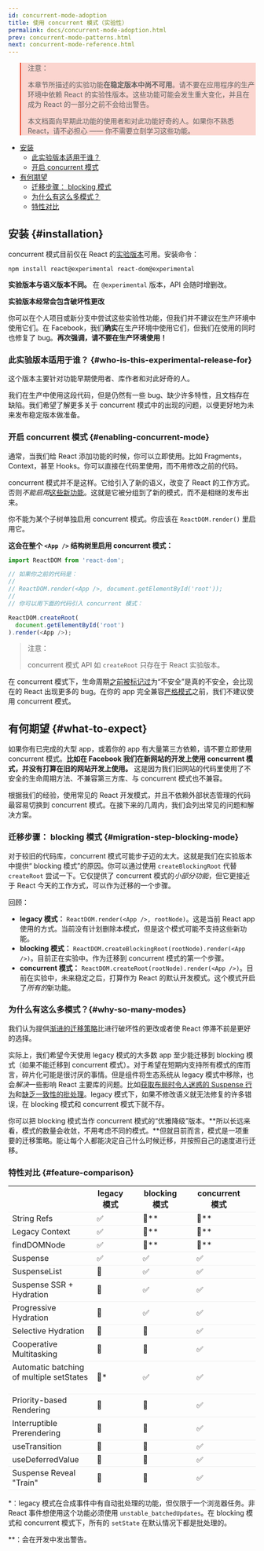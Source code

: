 ```yaml
---
id: concurrent-mode-adoption
title: 使用 concurrent 模式（实验性）
permalink: docs/concurrent-mode-adoption.html
prev: concurrent-mode-patterns.html
next: concurrent-mode-reference.html
---
```


<style>
.scary > blockquote {
  background-color: rgba(237, 51, 21, 0.2);
  border-left-color: #ed3315;
}
</style>

<div class="scary">

>注意：
>
>本章节所描述的实验功能**在稳定版本中尚不可用**。请不要在应用程序的生产环境中依赖 React 的实验性版本。这些功能可能会发生重大变化，并且在成为 React 的一部分之前不会给出警告。
>
>本文档面向早期此功能的使用者和对此功能好奇的人。如果你不熟悉 React，请不必担心 —— 你不需要立刻学习这些功能。

</div>

- [安装](#installation)
  - [此实验版本适用于谁？](#who-is-this-experimental-release-for)
  - [开启 concurrent 模式](#enabling-concurrent-mode)
- [有何期望](#what-to-expect)
  - [迁移步骤： blocking 模式](#migration-step-blocking-mode)
  - [为什么有这么多模式？](#why-so-many-modes)
  - [特性对比](#feature-comparison)

## 安装 {#installation}

concurrent 模式目前仅在 React 的[实验版本](/blog/2019/10/22/react-release-channels.html#experimental-channel)可用。安装命令：

```
npm install react@experimental react-dom@experimental
```

**实验版本与语义版本不同。**
在 `@experimental` 版本，API 会随时增删改。

**实验版本经常会包含破坏性更改**

你可以在个人项目或新分支中尝试这些实验性功能，但我们并不建议在生产环境中使用它们。在 Facebook，我们**确实**在生产环境中使用它们，但我们在使用的同时也修复了 bug。**再次强调，请不要在生产环境使用！**

### 此实验版本适用于谁？ {#who-is-this-experimental-release-for}

这个版本主要针对功能早期使用者、库作者和对此好奇的人。

我们在生产中使用这段代码，但是仍然有一些 bug、缺少许多特性，且文档存在缺陷。我们希望了解更多关于 concurrent 模式中的出现的问题，以便更好地为未来发布稳定版本做准备。

### 开启 concurrent 模式 {#enabling-concurrent-mode}

通常，当我们给 React 添加功能的时候，你可以立即使用。比如 Fragments，Context，甚至 Hooks。你可以直接在代码里使用，而不用修改之前的代码。

concurrent 模式并不是这样。它给引入了新的语义，改变了 React 的工作方式。否则*不能启用*[这些新功能](/docs/concurrent-mode-patterns.html)。这就是它被分组到了新的模式，而不是相继的发布出来。

你不能为某个子树单独启用 concurrent 模式。你应该在 `ReactDOM.render()` 里启用它。

**这会在整个 `<App />` 结构树里启用 concurrent 模式：**

```js
import ReactDOM from 'react-dom';

// 如果你之前的代码是：
//
// ReactDOM.render(<App />, document.getElementById('root'));
//
// 你可以用下面的代码引入 concurrent 模式：

ReactDOM.createRoot(
  document.getElementById('root')
).render(<App />);
```

>注意：
>
> concurrent 模式 API 如 `createRoot` 只存在于 React 实验版本。

在 concurrent 模式下，生命周期[之前被标记过](https://reactjs.org/blog/2018/03/27/update-on-async-rendering.html)为“不安全”是真的不安全，会比现在的 React 出现更多的 bug。在你的 app 完全兼容[严格模式](https://reactjs.org/docs/strict-mode.html)之前，我们不建议使用 concurrent 模式。

## 有何期望 {#what-to-expect}

如果你有已完成的大型 app，或着你的 app 有大量第三方依赖，请不要立即使用 concurrent 模式。**比如在 Facebook 我们在新网站的开发上使用 concurrent 模式，并没有打算在旧的网站开发上使用。** 这是因为我们旧网站的代码里使用了不安全的生命周期方法、不兼容第三方库、与 concurrent 模式也不兼容。

根据我们的经验，使用常见的 React 开发模式，并且不依赖外部状态管理的代码最容易切换到 concurrent 模式。在接下来的几周内，我们会列出常见的问题和解决方案。

### 迁移步骤： blocking 模式 {#migration-step-blocking-mode}

对于较旧的代码库，concurrent 模式可能步子迈的太大。这就是我们在实验版本中提供“ blocking 模式”的原因。你可以通过使用 `createBlockingRoot` 代替 `createRoot` 尝试一下。它仅提供了 concurrent 模式的*小部分功能*，但它更接近于 React 今天的工作方式，可以作为迁移的一个步骤。

回顾：

* **legacy 模式：** `ReactDOM.render(<App />, rootNode)`。这是当前 React app 使用的方式。当前没有计划删除本模式，但是这个模式可能不支持这些新功能。
* **blocking 模式：** `ReactDOM.createBlockingRoot(rootNode).render(<App />)`。目前正在实验中。作为迁移到 concurrent 模式的第一个步骤。
* **concurrent 模式：** `ReactDOM.createRoot(rootNode).render(<App />)`。目前在实验中，未来稳定之后，打算作为 React 的默认开发模式。这个模式开启了*所有的*新功能。

### 为什么有这么多模式？{#why-so-many-modes}

我们认为提供[渐进的迁移策略](/docs/faq-versioning.html#commitment-to-stability)比进行破坏性的更改或者使 React 停滞不前是更好的选择。

实际上，我们希望今天使用 legacy 模式的大多数 app 至少能迁移到 blocking 模式（如果不能迁移到 concurrent 模式）。对于希望在短期内支持所有模式的库而言，碎片化可能是很讨厌的事情。但是组件将生态系统从 legacy 模式中移除，也会*解决*一些影响 React 主要库的问题。比如[获取布局时令人迷惑的 Suspense 行为](https://github.com/facebook/react/issues/14536)和[缺乏一致性的批处理](https://github.com/facebook/react/issues/15080)。legacy 模式下，如果不修改语义就无法修复的许多错误，在 blocking 模式和 concurrent 模式下就不存。

你可以把 blocking 模式当作 concurrent 模式的“优雅降级”版本。**所以长远来看，模式的数量会收敛，不用考虑不同的模式。**但就目前而言，模式是一项重要的迁移策略。能让每个人都能决定自己什么时候迁移，并按照自己的速度进行迁移。

### 特性对比 {#feature-comparison}

<style>
  #feature-table table { border-collapse: collapse; }
  #feature-table th { padding-right: 30px; }
  #feature-table tr { border-bottom: 1px solid #eee; }
</style>

<div id="feature-table">

|   | legacy 模式  | blocking 模式  | concurrent 模式  |
|---  |---  |---  |---  |
|String Refs  |✅  |🚫**  |🚫**  |
|Legacy Context |✅  |🚫**  |🚫**  |
|findDOMNode  |✅  |🚫**  |🚫**  |
|Suspense |✅  |✅  |✅  |
|SuspenseList |🚫  |✅  |✅  |
|Suspense SSR + Hydration |🚫  |✅  |✅  |
|Progressive Hydration  |🚫  |✅  |✅  |
|Selective Hydration  |🚫  |🚫  |✅  |
|Cooperative Multitasking |🚫  |🚫  |✅  |
|Automatic batching of multiple setStates     |🚫* |✅  |✅  |
|Priority-based Rendering |🚫  |🚫  |✅  |
|Interruptible Prerendering |🚫  |🚫  |✅  |
|useTransition  |🚫  |🚫  |✅  |
|useDeferredValue |🚫  |🚫  |✅  |
|Suspense Reveal "Train"  |🚫  |🚫  |✅  |

</div>

\*：legacy 模式在合成事件中有自动批处理的功能，但仅限于一个浏览器任务。非 React 事件想使用这个功能必须使用 `unstable_batchedUpdates`。在 blocking 模式和 concurrent 模式下，所有的 `setState` 在默认情况下都是批处理的。

\*\*：会在开发中发出警告。
